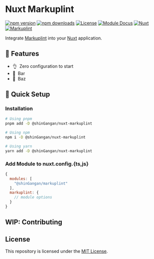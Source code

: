 # Nuxt Markuplint

[![npm version][npm-version-src]][npm-version-href]
[![npm downloads][npm-downloads-src]][npm-downloads-href]
[![License][license-src]][license-href]
[![Module Docus][docs-src]][docs-href]
[![Nuxt][nuxt-src]][nuxt-href]
[![Markuplint][ml-src]][ml-href]

Integrate [Markuplint][ml-href] into your [Nuxt][nuxt-href] application.

## 👀 Features

- 👌&nbsp; Zero configuration to start
- 🚠 &nbsp;Bar
- 🌲 &nbsp;Baz

## 🚀 Quick Setup

### Installation

```sh
# Using pnpm
pnpm add -D @shinGangan/nuxt-markuplint

# Using npm
npm i -D @shinGangan/nuxt-markuplint

# Using yarn
yarn add -D @shinGangan/nuxt-markuplint
```

### Add Module to nuxt.config.{ts,js}

```js
{
  modules: [
    "@shinGangan/markuplint"
  ],
  markuplint: {
    // module options
  }
}
```

## WIP: Contributing

## License

This repository is licensed under the [MIT License](./LICENSE).

<!-- Badges -->

[npm-version-src]: https://img.shields.io/npm/v/my-module/latest.svg?style=plastic&colorA=18181B&colorB=28CF8D
[npm-version-href]: https://npmjs.com/package/my-module
[npm-downloads-src]: https://img.shields.io/npm/dm/my-module.svg?style=plastic&colorA=18181B&colorB=28CF8D
[npm-downloads-href]: https://npmjs.com/package/my-module
[license-src]: https://img.shields.io/npm/l/my-module.svg?style=plastic&colorA=18181B&colorB=28CF8D
[license-href]: https://npmjs.com/package/my-module
[docs-src]: https://img.shields.io/badge/Module%20Docus-18181B?style=plastic&logo=nuxt.js
[docs-href]: https://nuxt.com
[nuxt-src]: https://img.shields.io/badge/Nuxt-3.8-28CF8D?style=plastic&logo=nuxt.js&colorA=18181B
[nuxt-href]: https://nuxt.com
[ml-src]: https://img.shields.io/badge/markuplint-1572EB?style=plastic&logo=markuplint
[ml-href]: https://markuplint.dev/

